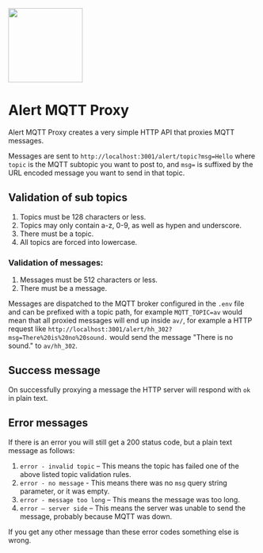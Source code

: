 <img src="https://github.com/ual-cci/alert-bot/raw/main/_assets/icon-transparent.png" height="150px" />

# Alert MQTT Proxy
Alert MQTT Proxy creates a very simple HTTP API that proxies MQTT messages.

Messages are sent to `http://localhost:3001/alert/topic?msg=Hello` where `topic` is the MQTT subtopic you want to post to, and `msg=` is suffixed by the URL encoded message you want to send in that topic.

## Validation of sub topics
1. Topics must be 128 characters or less.
2. Topics may only contain a-z, 0-9, as well as hypen and underscore.
3. There must be a topic.
4. All topics are forced into lowercase.

### Validation of messages:
1. Messages must be 512 characters or less.
2. There must be a message.

Messages are dispatched to the MQTT broker configured in the `.env` file and can be prefixed with a topic path, for example `MQTT_TOPIC=av` would mean that all proxied messages will end up inside `av/`, for example a HTTP request like `http://localhost:3001/alert/hh_302?msg=There%20is%20no%20sound.` would send the message "There is no sound." to `av/hh_302`.

## Success message
On successfully proxying a message the HTTP server will respond with `ok` in plain text.

## Error messages
If there is an error you will still get a 200 status code, but a plain text message as follows:

1. `error - invalid topic` – This means the topic has failed one of the above listed topic validation rules.
2. `error - no message` - This means there was no `msg` query string parameter, or it was empty.
3. `error - message too long` – This means the message was too long.
4. `error – server side` – This means the server was unable to send the message, probably because MQTT was down.

If you get any other message than these error codes something else is wrong.